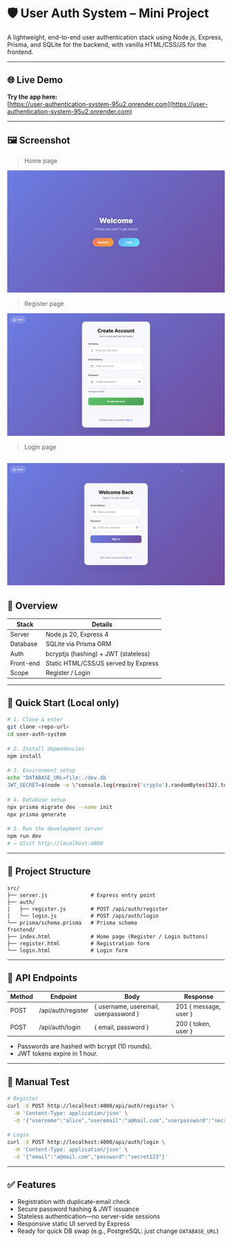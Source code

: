 # 🛡️ User Auth System – Mini Project

A lightweight, end-to-end user authentication stack using Node.js, Express, Prisma, and SQLite for the backend, with vanilla HTML/CSS/JS for the frontend.

---

## 🌐 Live Demo

**Try the app here:**  
[https://user-authentication-system-95u2.onrender.com](https://user-authentication-system-95u2.onrender.com)

---

## 🖼️ Screenshot

> Home page

![User Auth System Home page Screenshot](./public/assets/HomePage.png)

> Register page

![User Auth System Register page Screenshot](./public/assets/RegisterPage.png)

> Login page

![User Auth System Login page Screenshot](./public/assets/LoginPage.png)
---

## 📸 Overview

| Stack      | Details                                   |
|------------|-------------------------------------------|
| Server     | Node.js 20, Express 4                     |
| Database   | SQLite via Prisma ORM                     |
| Auth       | bcryptjs (hashing) + JWT (stateless)      |
| Front-end  | Static HTML/CSS/JS served by Express      |
| Scope      | Register / Login                          |

---

## 🚀 Quick Start (Local only)

```bash
# 1. Clone & enter
git clone <repo-url>
cd user-auth-system

# 2. Install dependencies
npm install

# 3. Environment setup
echo "DATABASE_URL=file:./dev.db
JWT_SECRET=$(node -e \"console.log(require('crypto').randomBytes(32).toString('hex'))\")" > .env

# 4. Database setup
npx prisma migrate dev --name init
npx prisma generate

# 5. Run the development server
npm run dev
# → Visit http://localhost:4000
```

---

## 📂 Project Structure

```
src/
├── server.js              # Express entry point
├── auth/
│   ├── register.js        # POST /api/auth/register
│   └── login.js           # POST /api/auth/login
└── prisma/schema.prisma   # Prisma schema
frontend/
├── index.html             # Home page (Register / Login buttons)
├── register.html          # Registration form
└── login.html             # Login form
```

---

## 🔐 API Endpoints

| Method | Endpoint              | Body                                      | Response                       |
|--------|-----------------------|-------------------------------------------|--------------------------------|
| POST   | /api/auth/register    | { username, useremail, userpassword }     | 201 { message, user }          |
| POST   | /api/auth/login       | { email, password }                       | 200 { token, user }            |

- Passwords are hashed with bcrypt (10 rounds).
- JWT tokens expire in 1 hour.

---

## 🧪 Manual Test

```bash
# Register
curl -X POST http://localhost:4000/api/auth/register \
  -H 'Content-Type: application/json' \
  -d '{"username":"alice","useremail":"a@mail.com","userpassword":"secret123"}'

# Login
curl -X POST http://localhost:4000/api/auth/login \
  -H 'Content-Type: application/json' \
  -d '{"email":"a@mail.com","password":"secret123"}'
```

---

## ✅ Features

- Registration with duplicate-email check
- Secure password hashing & JWT issuance
- Stateless authentication—no server-side sessions
- Responsive static UI served by Express
- Ready for quick DB swap (e.g., PostgreSQL: just change `DATABASE_URL`)